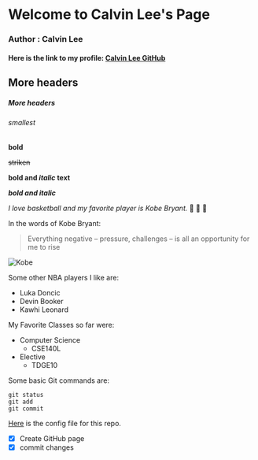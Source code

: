 # Welcome to Calvin Lee's Page

### Author : Calvin Lee
#### Here is the link to my profile: [Calvin Lee GitHub](https://github.com/calee0316)

## More headers
##### More headers
###### smallest

**bold**

~~striken~~

**bold and _italic_ text**

***bold and italic***

*I love basketball and my favorite player is Kobe Bryant.* :basketball: :basketball: :basketball:

In the words of Kobe Bryant: 

> Everything negative – pressure, challenges – is all an opportunity for me to rise

![Kobe](https://www.gannett-cdn.com/presto/2020/01/26/USAT/048dcaa6-9da8-422f-a57f-2af33fb7ef3e-sw01_reg_4_1202.JPG)

Some other NBA players I like are:
- Luka Doncic
- Devin Booker
- Kawhi Leonard

My Favorite Classes so far were: 
- Computer Science
  - CSE140L
- Elective
  - TDGE10
  

Some basic Git commands are:
```
git status
git add
git commit
```

[Here](./_config.yml) is the config file for this repo. 

- [x] Create GitHub page
- [x] commit changes

